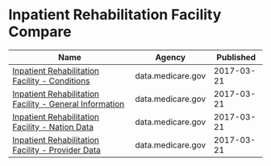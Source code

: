 # Inpatient Rehabilitation Facility Compare

Name | Agency | Published
---- | ---- | ---------
[Inpatient Rehabilitation Facility - Conditions](../datasets/ka5z-ibe3.md) | data.medicare.gov | 2017-03-21
[Inpatient Rehabilitation Facility - General Information](../datasets/7t8x-u3ir.md) | data.medicare.gov | 2017-03-21
[Inpatient Rehabilitation Facility - Nation Data](../datasets/nasn-k89k.md) | data.medicare.gov | 2017-03-21
[Inpatient Rehabilitation Facility - Provider Data](../datasets/v9e4-nwhh.md) | data.medicare.gov | 2017-03-21

